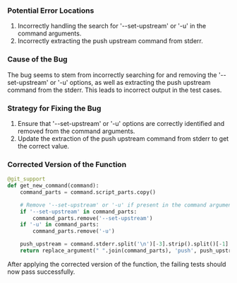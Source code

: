 ### Potential Error Locations
1. Incorrectly handling the search for '--set-upstream' or '-u' in the command arguments.
2. Incorrectly extracting the push upstream command from stderr.

### Cause of the Bug
The bug seems to stem from incorrectly searching for and removing the '--set-upstream' or '-u' options, as well as extracting the push upstream command from the stderr. This leads to incorrect output in the test cases.

### Strategy for Fixing the Bug
1. Ensure that '--set-upstream' or '-u' options are correctly identified and removed from the command arguments.
2. Update the extraction of the push upstream command from stderr to get the correct value.

### Corrected Version of the Function
```python
@git_support
def get_new_command(command):
    command_parts = command.script_parts.copy()

    # Remove '--set-upstream' or '-u' if present in the command arguments
    if '--set-upstream' in command_parts:
        command_parts.remove('--set-upstream')
    if '-u' in command_parts:
        command_parts.remove('-u')

    push_upstream = command.stderr.split('\n')[-3].strip().split()[-1]  # Extract the push upstream command correctly
    return replace_argument(" ".join(command_parts), 'push', push_upstream)
```

After applying the corrected version of the function, the failing tests should now pass successfully. 